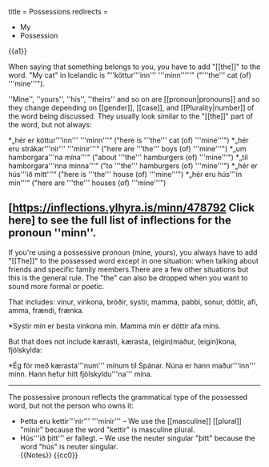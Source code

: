 title = Possessions
redirects =
- My
- Possession
>>>>

{{a1}}

When saying that something belongs to you, you have to add "[[the]]" to the word. "My cat" in Icelandic is "''köttur'''inn''' '''minn'''''" ("'''the''' cat (of) '''mine'''").

''Mine'', ''yours'', ''his'', ''theirs'' and so on are [[pronoun|pronouns]] and so they change depending on [[gender]], [[case]], and [[Plurality|number]] of the word being discussed. They usually look similar to the "[[the]]" part of the word, but not always:

*„hér er köttur'''inn''' '''minn'''“ ("here is '''the''' cat (of) '''mine'''")
*„hér eru strákar'''nir''' '''mínir'''“ ("here are '''the''' boys (of) '''mine'''")
*„um hamborgara'''na mína'''“ ("about '''the''' hamburgers (of) '''mine'''")
*„til hamborgara'''nna minna'''“ ("to '''the''' hamburgers (of) '''mine'''")
*„hér er hús'''ið mitt'''“ ("here is '''the''' house (of) '''mine'''")
*„hér eru hús'''in mín'''“ ("here are '''the''' houses (of) '''mine'''")

[https://inflections.ylhyra.is/minn/478792 Click here] to see the full list of inflections for the pronoun ''minn''.
---


If you're using a possessive pronoun (mine, yours), you always have to add "[[The]]" to the possessed word except in one situation: when talking about friends and specific family members.<ref>There are a few other situations but this is the general rule. The "the" can also be dropped when you want to sound more formal or poetic. </ref>

That includes: vinur, vinkona, bróðir, systir, mamma, pabbi, sonur, dóttir, afi, amma, frændi, frænka. 

*Systir mín er besta vinkona mín. Mamma mín er dóttir afa míns.

But that does not include kærasti, kærasta, (eigin)maður, (eigin)kona, fjölskylda:

*Ég fór með kærasta'''num''' mínum til Spánar. Núna er hann maður'''inn''' minn. Hann hefur hitt fjölskyldu'''na''' mína.

---

The possessive pronoun reflects the grammatical type of the possessed word, but not the person who owns it:

* Þetta eru kettir'''nir''' '''mínir''' – We use the [[masculine]] [[plural]] "mínir" because the word "kettir" is masculine plural.
* Hús'''ið þitt''' er fallegt. – We use the neuter singular "þitt" because the word "hús" is neuter singular.<br />
{{Notes}}
{{cc0}}